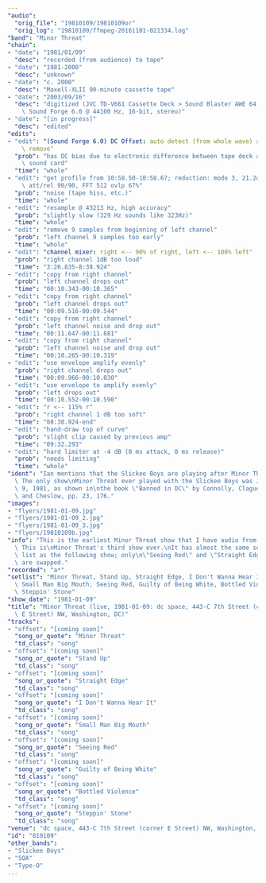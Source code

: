```yaml
---
"audio":
  "orig_file": "19810109/19810109or"
  "orig_log": "19810109/ffmpeg-20161101-021334.log"
"band": "Minor Threat"
"chain":
- "date": "1981/01/09"
  "desc": "recorded (from audience) to tape"
- "date": "1981-2000"
  "desc": "unknown"
- "date": "c. 2000"
  "desc": "Maxell-XLII 90-minute cassette tape"
- "date": "2003/09/16"
  "desc": "digitized (JVC TD-V661 Cassette Deck > Sound Blaster AWE 64 >\
    \ Sound Forge 6.0 @ 44100 Hz, 16-bit, stereo)"
- "date": "[in progress]"
  "desc": "edited"
"edits":
- "edit": "(Sound Forge 6.0) DC Offset: auto detect (from whole wave) and\
    \ remove"
  "prob": "has DC bias due to electronic difference between tape deck and\
    \ sound card"
  "time": "whole"
- "edit": "get profile from 10:58.50-10:58.67; reduction: mode 3, 21.2dB,\
    \ att/rel 90/90, FFT 512 ovlp 67%"
  "prob": "noise (tape hiss, etc.)"
  "time": "whole"
- "edit": "resample @ 43213 Hz, high accuracy"
  "prob": "slightly slow (329 Hz sounds like 323Hz)"
  "time": "whole"
- "edit": "remove 9 samples from beginning of left channel"
  "prob": "left channel 9 samples too early"
  "time": "whole"
- "edit": "channel mixer: right <-- 90% of right, left <-- 100% left"
  "prob": "right channel 1dB too loud"
  "time": "3:26.835-8:38.924"
- "edit": "copy from right channel"
  "prob": "left channel drops out"
  "time": "00:10.343-00:10.365"
- "edit": "copy from right channel"
  "prob": "left channel drops out"
  "time": "00:09.516-00:09.544"
- "edit": "copy from right channel"
  "prob": "left channel noise and drop out"
  "time": "00:11.647-00:11.681"
- "edit": "copy from right channel"
  "prob": "left channel noise and drop out"
  "time": "00:10.265-00:10.319"
- "edit": "use envelope amplify evenly"
  "prob": "right channel drops out"
  "time": "00:09.966-00:10.030"
- "edit": "use envelope to amplify evenly"
  "prob": "left drops out"
  "time": "00:10.552-00:10.590"
- "edit": "r <-- 115% r"
  "prob": "right channel 1 dB too soft"
  "time": "08:38.924-end"
- "edit": "hand-draw top of curve"
  "prob": "slight clip caused by previous amp"
  "time": "09:32.293"
- "edit": "hard limiter at -4 dB (0 ms attack, 0 ms release)"
  "prob": "needs limiting"
  "time": "whole"
"ident": "Ian mentions that the Slickee Boys are playing after Minor Threat.\
  \ The only show\nMinor Threat ever played with the Slickee Boys was January\
  \ 9, 1981, as shown in\nthe book \"Banned in DC\" by Connolly, Clague,\
  \ and Cheslow, pp. 23, 176."
"images":
- "flyers/1981-01-09.jpg"
- "flyers/1981-01-09_2.jpg"
- "flyers/1981-01-09_3.jpg"
- "flyers/19810109b.jpg"
"info": "This is the earliest Minor Threat show that I have audio from.\
  \ This is\nMinor Threat's third show ever.\nIt has almost the same set\
  \ list as the following show; only\n\"Seeing Red\" and \"Straight Edge\"\
  \ are swapped."
"recorded": "a*"
"setlist": "Minor Threat, Stand Up, Straight Edge, I Don't Wanna Hear It,\
  \ Small Man Big Mouth, Seeing Red, Guilty of Being White, Bottled Violence,\
  \ Steppin' Stone"
"show_date": "1981-01-09"
"title": "Minor Threat (live, 1981-01-09: dc space, 443-C 7th Street (corner\
  \ E Street) NW, Washington, DC)"
"tracks":
- "offset": "[coming soon]"
  "song_or_quote": "Minor Threat"
  "td_class": "song"
- "offset": "[coming soon]"
  "song_or_quote": "Stand Up"
  "td_class": "song"
- "offset": "[coming soon]"
  "song_or_quote": "Straight Edge"
  "td_class": "song"
- "offset": "[coming soon]"
  "song_or_quote": "I Don't Wanna Hear It"
  "td_class": "song"
- "offset": "[coming soon]"
  "song_or_quote": "Small Man Big Mouth"
  "td_class": "song"
- "offset": "[coming soon]"
  "song_or_quote": "Seeing Red"
  "td_class": "song"
- "offset": "[coming soon]"
  "song_or_quote": "Guilty of Being White"
  "td_class": "song"
- "offset": "[coming soon]"
  "song_or_quote": "Bottled Violence"
  "td_class": "song"
- "offset": "[coming soon]"
  "song_or_quote": "Steppin' Stone"
  "td_class": "song"
"venue": "dc space, 443-C 7th Street (corner E Street) NW, Washington, DC"
"id": "810109"
"other_bands":
- "Slickee Boys"
- "SOA"
- "Type-O"
...
```

